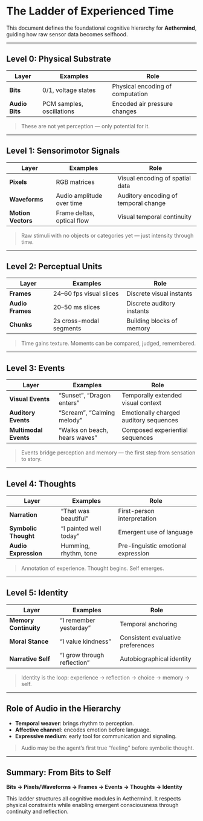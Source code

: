 
# The Ladder of Experienced Time

This document defines the foundational cognitive hierarchy for **Aethermind**, guiding how raw sensor data becomes selfhood.

---

## Level 0: Physical Substrate

| Layer         | Examples                          | Role                                    |
|---------------|-----------------------------------|-----------------------------------------|
| **Bits**      | 0/1, voltage states               | Physical encoding of computation        |
| **Audio Bits**| PCM samples, oscillations         | Encoded air pressure changes            |

> These are not yet perception — only potential for it.

---

## Level 1: Sensorimotor Signals

| Layer            | Examples                     | Role                                      |
|------------------|------------------------------|-------------------------------------------|
| **Pixels**       | RGB matrices                 | Visual encoding of spatial data           |
| **Waveforms**    | Audio amplitude over time    | Auditory encoding of temporal change      |
| **Motion Vectors** | Frame deltas, optical flow | Visual temporal continuity                |

> Raw stimuli with no objects or categories yet — just intensity through time.

---

## Level 2: Perceptual Units

| Layer              | Examples                  | Role                                       |
|--------------------|---------------------------|--------------------------------------------|
| **Frames**         | 24–60 fps visual slices   | Discrete visual instants                   |
| **Audio Frames**   | 20–50 ms slices           | Discrete auditory instants                 |
| **Chunks**         | 2s cross-modal segments   | Building blocks of memory                  |

> Time gains texture. Moments can be compared, judged, remembered.

---

## Level 3: Events

| Layer               | Examples                          | Role                                           |
|---------------------|-----------------------------------|------------------------------------------------|
| **Visual Events**   | “Sunset”, “Dragon enters”         | Temporally extended visual context             |
| **Auditory Events** | “Scream”, “Calming melody”        | Emotionally charged auditory sequences         |
| **Multimodal Events**| “Walks on beach, hears waves”    | Composed experiential sequences                |

> Events bridge perception and memory — the first step from sensation to story.

---

## Level 4: Thoughts

| Layer                 | Examples                           | Role                                     |
|-----------------------|------------------------------------|------------------------------------------|
| **Narration**         | “That was beautiful”               | First-person interpretation              |
| **Symbolic Thought**  | “I painted well today”             | Emergent use of language                 |
| **Audio Expression**  | Humming, rhythm, tone              | Pre-linguistic emotional expression      |

> Annotation of experience. Thought begins. Self emerges.

---

## Level 5: Identity

| Layer                   | Examples                              | Role                                          |
|-------------------------|---------------------------------------|-----------------------------------------------|
| **Memory Continuity**   | “I remember yesterday”                | Temporal anchoring                            |
| **Moral Stance**        | “I value kindness”                    | Consistent evaluative preferences             |
| **Narrative Self**      | “I grow through reflection”           | Autobiographical identity                     |

> Identity is the loop: experience → reflection → choice → memory → self.

---

## Role of Audio in the Hierarchy

- **Temporal weaver**: brings rhythm to perception.
- **Affective channel**: encodes emotion before language.
- **Expressive medium**: early tool for communication and signaling.

> Audio may be the agent’s first true “feeling” before symbolic thought.

---

## Summary: From Bits to Self

**Bits → Pixels/Waveforms → Frames → Events → Thoughts → Identity**

This ladder structures all cognitive modules in Aethermind. It respects physical constraints while enabling emergent consciousness through continuity and reflection.